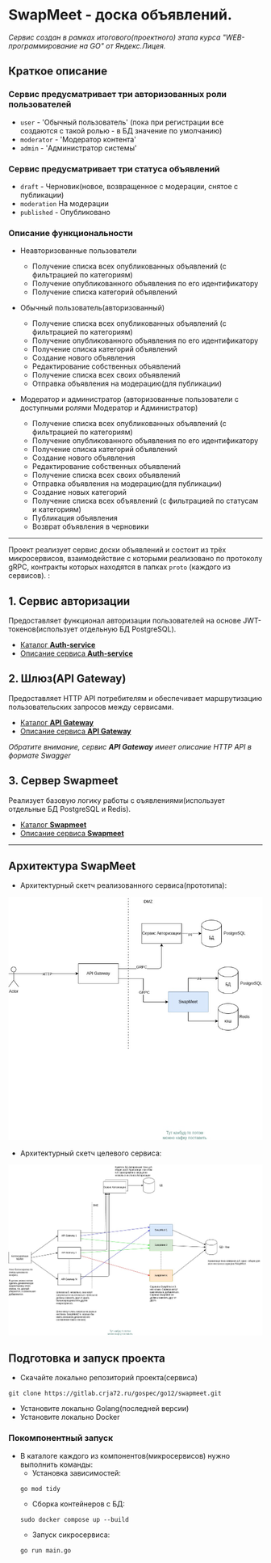 # SwapMeet - доска объявлений.

*Сервис создан в рамках итогового(проектного) этапа курса "WEB-программирование на GO" от Яндекс.Лицея.*

## Краткое описание

### Сервис предусматривает три авторизованных роли пользователей
*    `user` - 'Обычный пользователь' (пока при регистрации все создаются с такой ролью - в БД значение по умолчанию)
*    `moderator` - 'Модератор контента'
*    `admin` - 'Администратор системы'

### Сервис предусматривает три статуса объявлений
* `draft` - Черновик(новое, возвращенное с модерации, снятое с публикации)
* `moderation` На модерации
* `published` - Опубликовано

### Описание функциональности
* Неавторизованные пользователи
    - Получение списка всех опубликованных объявлений (с фильтрацией по категориям)
    - Получение опубликованного объявления по его идентификатору
    - Получение списка категорий объявлений
   
* Обычный пользователь(авторизованный)
    - Получение списка всех опубликованных объявлений (с фильтрацией по категориям)
    - Получение опубликованного объявления по его идентификатору
    - Получение списка категорий объявлений
    - Создание нового объявления
    - Редактирование собственных объявлений
    - Получение списка всех своих объявлений
    - Отправка объявления на модерацию(для публикации) 

* Модератор и администратор (авторизованные пользователи с доступными ролями Модератор и Администратор)
    - Получение списка всех опубликованных объявлений (с фильтрацией по категориям)
    - Получение опубликованного объявления по его идентификатору
    - Получение списка категорий объявлений
    - Создание нового объявления
    - Редактирование собственных объявлений
    - Получение списка всех своих объявлений
    - Отправка объявления на модерацию(для публикации) 
    - Создание новых категорий
    - Получение списка всех объявлений (с фильтрацией по статусам и категориям)
    - Публикация объявления
    - Возврат объявления в черновики

---

Проект реализует сервис доски объявлений и состоит из трёх микросервисов, взаимодействие с которыми реализовано по протоколу gRPC, контракты которых находятся в папках `proto` (каждого из сервисов). 
: 

## 1.  Сервис авторизации 

Предоставляет функционал авторизации пользователей на основе JWT-токенов(использует отдельную БД PostgreSQL). 

* [Каталог **Auth-service**](auth_service)
* [Описание сервиса **Auth-service** ](auth_service/Readme.md)


## 2. Шлюз(API Gateway) 

Предоставляет HTTP API потребителям и обеспечивает маршрутизацию пользовательских запросов между сервисами.

* [Каталог **API Gateway**](api_gateway)
* [Описание сервиса **API Gateway**](api_gateway/Readme.md)

 *Обратите внимание, сервис **API Gateway** имеет описание HTTP API в формате Swagger*

## 3. Сервер Swapmeet

Реализует базовую логику работы с оъявлениями(использует отдельные БД PostgreSQL и Redis).

* [Каталог **Swapmeet**](app_server)
* [Описание сервиса **Swapmeet**](app_server/Readme.md)

---



## Архитектура SwapMeet


* Архитектурный скетч реализованного сервиса(прототипа):

![Архитектура прототипа](docs/Scetch_MvpArch.jpg)



* Архитектурный скетч целевого сервиса:

![Целевая архитектура](docs/Scetch_PurposeArch.jpg)


## Подготовка и запуск проекта
* Скачайте локально репозиторий проекта(сервиса)
```
git clone https://gitlab.crja72.ru/gospec/go12/swapmeet.git
```

* Установите локально Golang(последней версии)
* Установите локально Docker

### Покомпонентный запуск
* В каталоге каждого из компонентов(микросервисов) нужно выполнить команды:
    * Установка зависимостей: 
    ```
    go mod tidy
    ``` 
    * Сборка контейнеров с БД: 
    ```
    sudo docker compose up --build
    ```
    * Запуск сикросервиса: 
    ```
    go run main.go
    ```